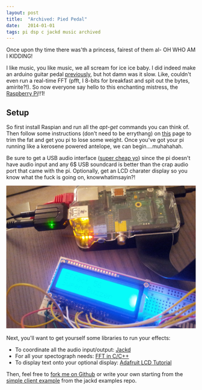 ```yaml
---
layout: post
title:  "Archived: Pied Pedal"
date:   2014-01-01
tags: pi dsp c jackd music archived
---
```

Once upon thy time there was'th a princess, fairest of them al- OH WHO AM I KIDDING!

I like music, you like music, we all scream for ice ice baby. I did indeed make an arduino guitar pedal <a href="arduino_pedal.htm">previously</a>, but hot damn was it slow. Like, couldn't even run a real-time FFT (pfft, I 8-bits for breakfast and spit out the bytes, amirite?!). So now everyone say hello to this enchanting mistress, the <a href="https://www.adafruit.com/category/105">Raspberry Pi</a>!!1!

Setup
-----
So first install Raspian and run all the <em>apt-get</em> commands you can think of. Then follow some instructions (don't need to be errythang) on <a href="http://wiki.linuxaudio.org/wiki/raspberrypi">this</a> page to trim the fat and get you pi to lose some weight. Once you've got your pi running like a kerosene powered antelope, we can begin....muhahahah.

Be sure to get a USB audio interface (<a href="http://www.factorydirect.ca/Canada-Ontario-/Computer_Add-Ons/Video_Audio/Soundcards/SO0001/_Usb_Sound_Card_Dongle_0027242620094/0">super cheap yo</a>) since the pi doesn't have audio input and any 6$ USB soundcard is better than the crap audio port that came with the pi. Optionally, get an LCD charater display so you know what the fuck is going on, knowwhatimsayin?!

<img src="/images/rpi_beast_mode.jpg" width="600px">

Next, you'll want to get yourself some libraries to run your effects:

<ul>
	<li>To coordinate all the audio input/output: <a href="http://wiki.linuxaudio.org/wiki/raspberrypi#packages">Jackd</a></li>
	<li>For all your spectograph needs: <a href="http://www.fftw.org/">FFT in C/C++</a></li>
	<li>To display text onto your optional display: <a href="http://learn.adafruit.com/drive-a-16x2-lcd-directly-with-a-raspberry-pi/overview">Adafruit LCD Tutorial</a></li>
</ul>

Then, feel free to <a href="https://github.com/dudeofea/pi-ed-pedal">fork me on Github</a> or write your own
starting from the <a href="http://trac.jackaudio.org/browser/trunk/jack/example-clients/simple_client.c">simple client example</a> from the jackd examples repo.
